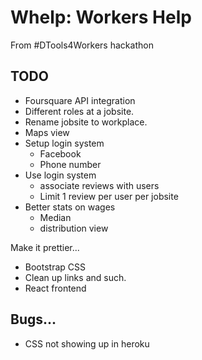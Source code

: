 # Whelp: Workers Help

From #DTools4Workers hackathon


## TODO

* Foursquare API integration
* Different roles at a jobsite.
* Rename jobsite to workplace.
* Maps view
* Setup login system
    * Facebook
    * Phone number
* Use login system
    * associate reviews with users
    * Limit 1 review per user per jobsite
* Better stats on wages
    * Median
    * distribution view

Make it prettier...

* Bootstrap CSS
* Clean up links and such.
* React frontend


## Bugs...

* CSS not showing up in heroku
